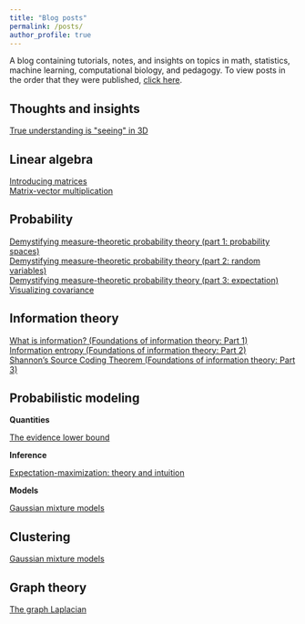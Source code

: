 ```yaml
---
title: "Blog posts"
permalink: /posts/
author_profile: true
---
```


A blog containing tutorials, notes, and insights on topics in math, statistics, machine learning, computational biology, and pedagogy.  To view posts in the order that they were published, [click here](https://mbernste.github.io/year-archive/).

## Thoughts and insights

[True understanding is "seeing" in 3D](https://mbernste.github.io/posts/understanding_3d/)  

## Linear algebra

[Introducing matrices](https://mbernste.github.io/posts/matrices/)  
[Matrix-vector multiplication](https://mbernste.github.io/posts/matrix_vector_mult/)

## Probability

[Demystifying measure-theoretic probability theory (part 1: probability spaces)](https://mbernste.github.io/posts/measure_theory_1/)  
[Demystifying measure-theoretic probability theory (part 2: random variables)](https://mbernste.github.io/posts/measure_theory_2/)  
[Demystifying measure-theoretic probability theory (part 3: expectation)](https://mbernste.github.io/posts/measure_theory_3/)  
[Visualizing covariance](https://mbernste.github.io/posts/viz_cov/)  

## Information theory

[What is information? (Foundations of information theory: Part 1)](https://mbernste.github.io/posts/self_info/)  
[Information entropy (Foundations of information theory: Part 2)](https://mbernste.github.io/posts/entropy/)  
[Shannon’s Source Coding Theorem (Foundations of information theory: Part 3)](https://mbernste.github.io/posts/sourcecoding/)

## Probabilistic modeling

**Quantities**

[The evidence lower bound](https://mbernste.github.io/posts/elbo/)

**Inference**

[Expectation-maximization: theory and intuition](https://mbernste.github.io/posts/em/)  

**Models**

[Gaussian mixture models](https://mbernste.github.io/posts/gmm_em/)

## Clustering

[Gaussian mixture models](https://mbernste.github.io/posts/gmm_em/)

## Graph theory

[The graph Laplacian](https://mbernste.github.io/posts/laplacian_matrix/)






